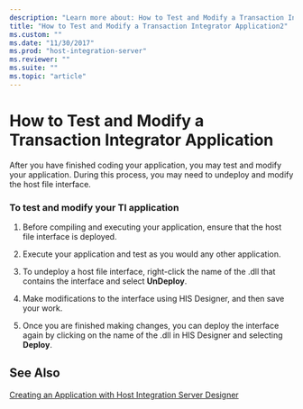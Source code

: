 ```yaml
---
description: "Learn more about: How to Test and Modify a Transaction Integrator Application"
title: "How to Test and Modify a Transaction Integrator Application2"
ms.custom: ""
ms.date: "11/30/2017"
ms.prod: "host-integration-server"
ms.reviewer: ""
ms.suite: ""
ms.topic: "article"
---
```

# How to Test and Modify a Transaction Integrator Application
After you have finished coding your application, you may test and modify your application. During this process, you may need to undeploy and modify the host file interface.  
  
### To test and modify your TI application  
  
1.  Before compiling and executing your application, ensure that the host file interface is deployed.  
  
2.  Execute your application and test as you would any other application.  
  
3.  To undeploy a host file interface, right-click the name of the .dll that contains the interface and select **UnDeploy**.  
  
4.  Make modifications to the interface using HIS Designer, and then save your work.  
  
5.  Once you are finished making changes, you can deploy the interface again by clicking on the name of the .dll in HIS Designer and selecting **Deploy**.  
  
## See Also  
 [Creating an Application with Host Integration Server Designer](../core/creating-an-application-with-host-integration-server-designer1.md)
